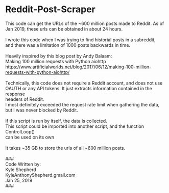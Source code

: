 # Reddit-Post-Scraper
This code can get the URLs of the ~600 million posts made to Reddit. As of Jan 2019, these urls can be obtained in about 24 hours.<br/>
<br/>
I wrote this code when I was trying to find historial posts in a subreddit,<br/>
and there was a limitation of 1000 posts backwards in time.<br/>
<br/>
Heavily inspired by this blog post by Andy Balaam:<br/>
Making 100 million requests with Python aiohttp<br/>
https://www.artificialworlds.net/blog/2017/06/12/making-100-million-requests-with-python-aiohttp/<br/>
<br/>
Technically, this code does not require a Reddit account, and does not use<br/>
OAUTH or any API tokens. It just extracts information contained in the response<br/>
headers of Reddit.<br/>
I most definitely exceeded the request rate limit when gathering the data,<br/>
but I was never blocked by Reddit.<br/>
<br/>
If this script is run by itself, the data is collected.<br/>
This script could be imported into another script, and the function<br/>
ControlLoop()<br/>
can be used on its own<br/>
<br/>
It takes ~35 GB to store the urls of all ~600 million posts.<br/>
<br/>
###<br/>
Code Written by:<br/>
Kyle Shepherd<br/>
KyleAnthonyShepherd.gmail.com<br/>
Jan 25, 2019<br/>
###<br/>
